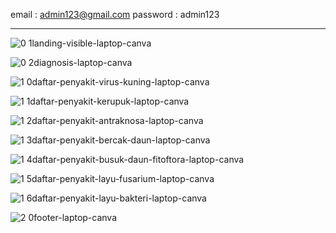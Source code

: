 email : admin123@gmail.com
password : admin123

<hr>


![0 1landing-visible-laptop-canva](https://github.com/user-attachments/assets/83925d4c-e9f0-481a-b6e7-969f49c26bc8)

![0 2diagnosis-laptop-canva](https://github.com/user-attachments/assets/f6bf130d-ef72-47ac-a033-fb21863eb49f)

![1 0daftar-penyakit-virus-kuning-laptop-canva](https://github.com/user-attachments/assets/27a22eb6-25ed-450b-85be-2277c9801613)

![1 1daftar-penyakit-kerupuk-laptop-canva](https://github.com/user-attachments/assets/ba675e0b-a724-455b-8176-4095317bd901)

![1 2daftar-penyakit-antraknosa-laptop-canva](https://github.com/user-attachments/assets/7f3b2ffe-0613-4050-98a0-09c3d372d63a)

![1 3daftar-penyakit-bercak-daun-laptop-canva](https://github.com/user-attachments/assets/58bdfb81-1908-45cb-8125-cd1216bdcc41)

![1 4daftar-penyakit-busuk-daun-fitoftora-laptop-canva](https://github.com/user-attachments/assets/638175a9-de8f-4af4-9fcb-1873bfb72422)

![1 5daftar-penyakit-layu-fusarium-laptop-canva](https://github.com/user-attachments/assets/fa0feb61-b6ad-4762-96f9-b25dab131bed)

![1 6daftar-penyakit-layu-bakteri-laptop-canva](https://github.com/user-attachments/assets/782b9e3c-304b-4ef5-afea-352cdcbedb62)

![2 0footer-laptop-canva](https://github.com/user-attachments/assets/90d75476-cf9e-45be-a02c-9381f8e96f0b)
